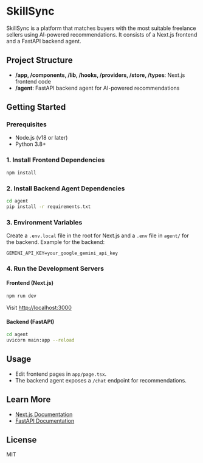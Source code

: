 # SkillSync

SkillSync is a platform that matches buyers with the most suitable freelance sellers using AI-powered recommendations. It consists of a Next.js frontend and a FastAPI backend agent.

## Project Structure

- **/app, /components, /lib, /hooks, /providers, /store, /types**: Next.js frontend code
- **/agent**: FastAPI backend agent for AI-powered recommendations

## Getting Started

### Prerequisites

- Node.js (v18 or later)
- Python 3.8+

### 1. Install Frontend Dependencies

```bash
npm install
```

### 2. Install Backend Agent Dependencies

```bash
cd agent
pip install -r requirements.txt
```

### 3. Environment Variables

Create a `.env.local` file in the root for Next.js and a `.env` file in `agent/` for the backend. Example for the backend:

```
GEMINI_API_KEY=your_google_gemini_api_key
```

### 4. Run the Development Servers

#### Frontend (Next.js)

```bash
npm run dev
```

Visit [http://localhost:3000](http://localhost:3000)

#### Backend (FastAPI)

```bash
cd agent
uvicorn main:app --reload
```

## Usage

- Edit frontend pages in `app/page.tsx`.
- The backend agent exposes a `/chat` endpoint for recommendations.

## Learn More

- [Next.js Documentation](https://nextjs.org/docs)
- [FastAPI Documentation](https://fastapi.tiangolo.com/)

## License

MIT
